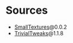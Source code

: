 # Sources

- [SmallTextures](https://mcpe-planet.com/textures/simple/connected/)@0.0.2
- [TrivialTweaks](https://mcpe-planet.com/textures/simple/connected/)@1.1.8
